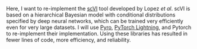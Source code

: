Here, I want to re-implement the [scVI](https://www.nature.com/articles/s41592-018-0229-2) tool developed by Lopez *et al*. scVI is based on a hierarchical Bayesian model with conditional distributions specified by deep neural networks, which can be trained very efficiently even for very large datasets. I will use [Pyro](https://pyro.ai/), [PyTorch Lightning](https://www.pytorchlightning.ai/), and Pytorch to re-implement their implementation. Using these libraries has resulted in fewer lines of code, more efficiency, and reliability.